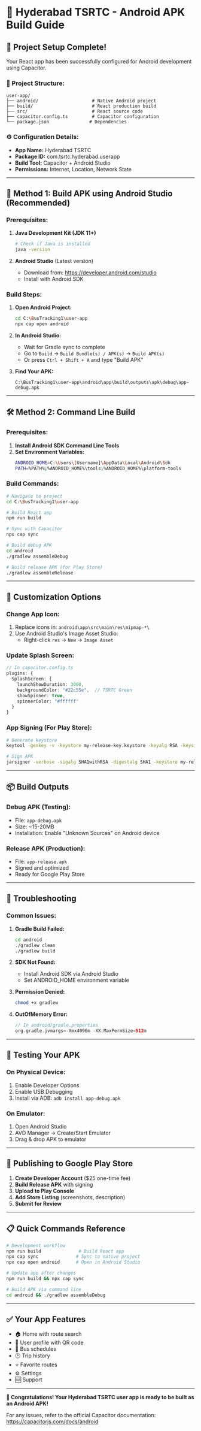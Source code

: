 # 📱 Hyderabad TSRTC - Android APK Build Guide

## 🚀 **Project Setup Complete!**

Your React app has been successfully configured for Android development using Capacitor.

### **📂 Project Structure:**
```
user-app/
├── android/                    # Native Android project
├── build/                      # React production build
├── src/                        # React source code
├── capacitor.config.ts         # Capacitor configuration
└── package.json               # Dependencies
```

### **⚙️ Configuration Details:**
- **App Name:** Hyderabad TSRTC
- **Package ID:** com.tsrtc.hyderabad.userapp
- **Build Tool:** Capacitor + Android Studio
- **Permissions:** Internet, Location, Network State

---

## 🔧 **Method 1: Build APK using Android Studio (Recommended)**

### **Prerequisites:**
1. **Java Development Kit (JDK 11+)**
   ```bash
   # Check if Java is installed
   java -version
   ```

2. **Android Studio** (Latest version)
   - Download from: https://developer.android.com/studio
   - Install with Android SDK

### **Build Steps:**

1. **Open Android Project:**
   ```bash
   cd C:\BusTracking1\user-app
   npx cap open android
   ```

2. **In Android Studio:**
   - Wait for Gradle sync to complete
   - Go to `Build` → `Build Bundle(s) / APK(s)` → `Build APK(s)`
   - Or press `Ctrl + Shift + A` and type "Build APK"

3. **Find Your APK:**
   ```
   C:\BusTracking1\user-app\android\app\build\outputs\apk\debug\app-debug.apk
   ```

---

## 🛠️ **Method 2: Command Line Build**

### **Prerequisites:**
1. **Install Android SDK Command Line Tools**
2. **Set Environment Variables:**
   ```bash
   ANDROID_HOME=C:\Users\[Username]\AppData\Local\Android\Sdk
   PATH=%PATH%;%ANDROID_HOME%\tools;%ANDROID_HOME%\platform-tools
   ```

### **Build Commands:**
```bash
# Navigate to project
cd C:\BusTracking1\user-app

# Build React app
npm run build

# Sync with Capacitor
npx cap sync

# Build debug APK
cd android
./gradlew assembleDebug

# Build release APK (for Play Store)
./gradlew assembleRelease
```

---

## 🎨 **Customization Options**

### **Change App Icon:**
1. Replace icons in: `android\app\src\main\res\mipmap-*\`
2. Use Android Studio's Image Asset Studio:
   - Right-click `res` → `New` → `Image Asset`

### **Update Splash Screen:**
```typescript
// In capacitor.config.ts
plugins: {
  SplashScreen: {
    launchShowDuration: 3000,
    backgroundColor: "#22c55e",  // TSRTC Green
    showSpinner: true,
    spinnerColor: "#ffffff"
  }
}
```

### **App Signing (For Play Store):**
```bash
# Generate keystore
keytool -genkey -v -keystore my-release-key.keystore -keyalg RSA -keysize 2048 -validity 10000 -alias my-key-alias

# Sign APK
jarsigner -verbose -sigalg SHA1withRSA -digestalg SHA1 -keystore my-release-key.keystore app-release-unsigned.apk my-key-alias
```

---

## 📦 **Build Outputs**

### **Debug APK (Testing):**
- File: `app-debug.apk`
- Size: ~15-20MB
- Installation: Enable "Unknown Sources" on Android device

### **Release APK (Production):**
- File: `app-release.apk`
- Signed and optimized
- Ready for Google Play Store

---

## 🔧 **Troubleshooting**

### **Common Issues:**

1. **Gradle Build Failed:**
   ```bash
   cd android
   ./gradlew clean
   ./gradlew build
   ```

2. **SDK Not Found:**
   - Install Android SDK via Android Studio
   - Set ANDROID_HOME environment variable

3. **Permission Denied:**
   ```bash
   chmod +x gradlew
   ```

4. **OutOfMemory Error:**
   ```gradle
   // In android/gradle.properties
   org.gradle.jvmargs=-Xmx4096m -XX:MaxPermSize=512m
   ```

---

## 📱 **Testing Your APK**

### **On Physical Device:**
1. Enable Developer Options
2. Enable USB Debugging
3. Install via ADB: `adb install app-debug.apk`

### **On Emulator:**
1. Open Android Studio
2. AVD Manager → Create/Start Emulator
3. Drag & drop APK to emulator

---

## 🚀 **Publishing to Google Play Store**

1. **Create Developer Account** ($25 one-time fee)
2. **Build Release APK** with signing
3. **Upload to Play Console**
4. **Add Store Listing** (screenshots, description)
5. **Submit for Review**

---

## 📋 **Quick Commands Reference**

```bash
# Development workflow
npm run build              # Build React app
npx cap sync              # Sync to native project
npx cap open android      # Open in Android Studio

# Update app after changes
npm run build && npx cap sync

# Build APK via command line
cd android && ./gradlew assembleDebug
```

---

## ✅ **Your App Features**
- 🏠 Home with route search
- 👤 User profile with QR code
- 📅 Bus schedules
- 🕒 Trip history
- ⭐ Favorite routes
- ⚙️ Settings
- 🆘 Support

---

**🎉 Congratulations! Your Hyderabad TSRTC user app is ready to be built as an Android APK!**

For any issues, refer to the official Capacitor documentation: https://capacitorjs.com/docs/android